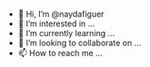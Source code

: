 - 👋 Hi, I’m @naydafiguer
- 👀 I’m interested in ...
- 🌱 I’m currently learning ...
- 💞️ I’m looking to collaborate on ...
- 📫 How to reach me ...

<!---
naydafiguer/naydafiguer is a ✨ special ✨ repository because its `README.md` (this file) appears on your GitHub profile.
You can click the Preview link to take a look at your changes.
--->
